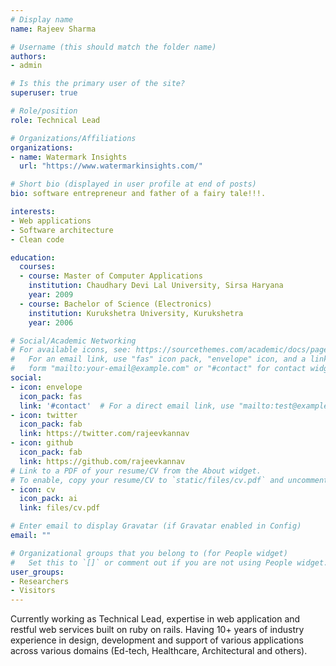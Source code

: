 ```yaml
---
# Display name
name: Rajeev Sharma

# Username (this should match the folder name)
authors:
- admin

# Is this the primary user of the site?
superuser: true

# Role/position
role: Technical Lead

# Organizations/Affiliations
organizations:
- name: Watermark Insights
  url: "https://www.watermarkinsights.com/"

# Short bio (displayed in user profile at end of posts)
bio: software entrepreneur and father of a fairy tale!!!.

interests:
- Web applications
- Software architecture
- Clean code

education:
  courses:
  - course: Master of Computer Applications 
    institution: Chaudhary Devi Lal University, Sirsa Haryana
    year: 2009
  - course: Bachelor of Science (Electronics)
    institution: Kurukshetra University, Kurukshetra
    year: 2006

# Social/Academic Networking
# For available icons, see: https://sourcethemes.com/academic/docs/page-builder/#icons
#   For an email link, use "fas" icon pack, "envelope" icon, and a link in the
#   form "mailto:your-email@example.com" or "#contact" for contact widget.
social:
- icon: envelope
  icon_pack: fas
  link: '#contact'  # For a direct email link, use "mailto:test@example.org".
- icon: twitter
  icon_pack: fab
  link: https://twitter.com/rajeevkannav
- icon: github
  icon_pack: fab
  link: https://github.com/rajeevkannav
# Link to a PDF of your resume/CV from the About widget.
# To enable, copy your resume/CV to `static/files/cv.pdf` and uncomment the lines below.
- icon: cv
  icon_pack: ai
  link: files/cv.pdf

# Enter email to display Gravatar (if Gravatar enabled in Config)
email: ""

# Organizational groups that you belong to (for People widget)
#   Set this to `[]` or comment out if you are not using People widget.
user_groups:
- Researchers
- Visitors
---
```


Currently working as Technical Lead, expertise in web application and restful web
services built on ruby on rails. Having 10+ years of industry experience in design, development
and support of various applications across various domains (Ed-tech, Healthcare, Architectural
and others).

